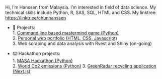 Hi, I’m Hanssen from Malaysia. I’m interested in field of data science. My technical skills include Python, R, SAS, SQL, HTML and CSS. My linktree: https://linktr.ee/chunhanssen
<br> 

- 🌱 Projects: <br>
      1. [Command line based mastermind game (Python)](https://github.com/CH2001/1-Python-command-line-based-mastermind-game) <br>
      2. [Personal web portfolio (HTML, CSS, Javascript)](https://github.com/CH2001/chunhanssen.github.io) <br>
      3. Web scraping and data analysis with Rvest and Shiny (on-going)
   
- :keyboard: Hackathon projects: <br>
      1. [MASA Hackathon (Python)](https://github.com/CH2001/MASA-hackathon) <br> 
      2. [World Co2 emissions (Python)](https://github.com/CH2001/World-Co2-emissions)
      3. [GreenRadar recycling application (Next.js)](https://github.com/Kahar90/gonrecycle)
